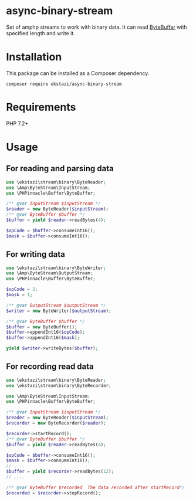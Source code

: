 # async-binary-stream
Set of amphp streams to work with binary data. It can read [ByteBuffer](https://github.com/phpinnacle/buffer) with specified length and write it.
# Installation
This package can be installed as a Composer dependency.

`composer require ekstazi/async-binary-stream`
# Requirements
PHP 7.2+

# Usage
## For reading and parsing data
```php
use \ekstazi\stream\binary\ByteReader;
use \Amp\ByteStream\InputStream;
use \PHPinnacle\Buffer\ByteBuffer;

/** @var InputStream $inputStream */
$reader = new ByteReader($inputStream);
/** @var ByteBuffer $buffer */
$buffer = yield $reader->readBytes(4);

$opCode = $buffer->consumeInt16();
$mask = $buffer->consumeInt16();
```

## For writing data
```php
use \ekstazi\stream\binary\ByteWriter;
use \Amp\ByteStream\OutputStream;
use \PHPinnacle\Buffer\ByteBuffer;

$opCode = 2;
$mask = 1;

/** @var OutputStream $outputStream */
$writer = new ByteWriter($outputStream);

/** @var ByteBuffer $buffer */
$buffer = new ByteBuffer();
$buffer->appendInt16($opCode);
$buffer->appendInt16($mask);

yield $writer->writeBytes($buffer);
```
## For recording read data
```php
use \ekstazi\stream\binary\ByteReader;
use \ekstazi\stream\binary\ByteRecorder;

use \Amp\ByteStream\InputStream;
use \PHPinnacle\Buffer\ByteBuffer;

/** @var InputStream $inputStream */
$reader = new ByteReader($inputStream);
$recorder = new ByteRecorder($reader);

$recorder->startRecord();
/** @var ByteBuffer $buffer */
$buffer = yield $reader->readBytes(4);

$opCode = $buffer->consumeInt16();
$mask = $buffer->consumeInt16();
// ....
$buffer = yield $recorder->readBytes(12);
// ....

/** @var ByteBuffer $recorded  The data recorded after startRecord*/
$recorded = $recorder->stopRecord();
```
